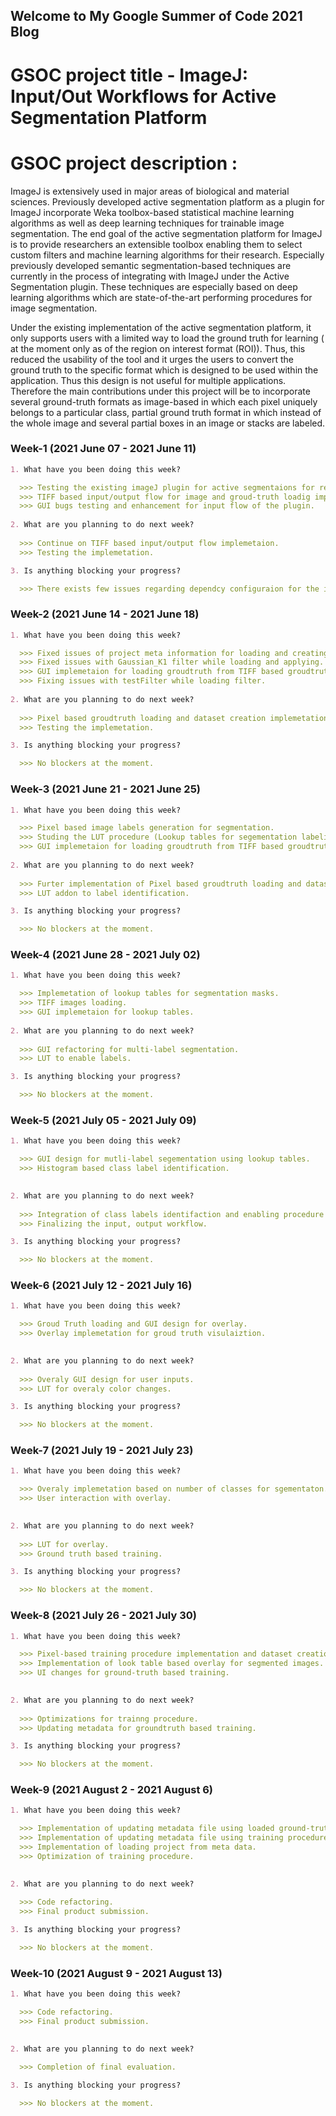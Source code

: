## Welcome to My Google Summer of Code 2021 Blog

# GSOC project title - ImageJ: Input/Out Workflows for Active Segmentation Platform

# GSOC project description :

ImageJ is extensively used in major areas of biological and material sciences. Previously developed active segmentation platform as a plugin for ImageJ incorporate Weka 
toolbox-based statistical machine learning algorithms as well as deep learning techniques for trainable image segmentation. The end goal of the active segmentation platform 
for ImageJ is to provide researchers an extensible toolbox enabling them to select custom filters and machine learning algorithms for their research. Especially previously developed semantic segmentation-based techniques are currently in the process of integrating with ImageJ under the Active Segmentation plugin. These techniques are especially based on deep learning algorithms which are state-of-the-art performing procedures for image segmentation.

Under the existing implementation of the active segmentation platform, it only supports users with a limited way to load the ground truth for learning ( at the moment only 
as of the region on interest format (ROI)). Thus, this reduced the usability of the tool and it urges the users to convert the ground truth to the specific format which is designed to be used within the application. Thus this design is not useful for multiple applications. Therefore the main contributions under this project will be to incorporate several ground-truth formats as image-based in which each pixel uniquely belongs to a particular class, partial ground truth format in which instead of the whole image and several partial boxes in an image or stacks are labeled.


<!-- You can use the [editor on GitHub](https://github.com/piyumalanthony/piyumalanthony.github.io/edit/main/README.md) to maintain and preview the content for your website in Markdown files. -->
<!-- 
Whenever you commit to this repository, GitHub Pages will run [Jekyll](https://jekyllrb.com/) to rebuild the pages in your site, from the content in your Markdown files. -->

<!-- ### Markdown

Markdown is a lightweight and easy-to-use syntax for styling your writing. It includes conventions for -->
### Week-1 (2021 June 07 - 2021 June 11)
```markdown
1. What have you been doing this week?

  >>> Testing the existing imageJ plugin for active segmentaions for reported issues.
  >>> TIFF based input/output flow for image and groud-truth loadig implemetation.
  >>> GUI bugs testing and enhancement for input flow of the plugin.
 
2. What are you planning to do next week?
  
  >>> Continue on TIFF based input/output flow implemetaion.
  >>> Testing the implemetation.

3. Is anything blocking your progress?

  >>> There exists few issues regarding dependcy configuraion for the imageJ plugin and the mentors are contated and reported the issue.
```


### Week-2 (2021 June 14 - 2021 June 18)
```markdown
1. What have you been doing this week?

  >>> Fixed issues of project meta information for loading and creating projects for segmentation.
  >>> Fixed issues with Gaussian_K1 filter while loading and applying.
  >>> GUI implemetaion for loading groudtruth from TIFF based groudtruth.
  >>> Fixing issues with testFilter while loading filter.
 
2. What are you planning to do next week?
  
  >>> Pixel based groudtruth loading and dataset creation implemetation.
  >>> Testing the implemetation.

3. Is anything blocking your progress?

  >>> No blockers at the moment.
```

### Week-3 (2021 June 21 - 2021 June 25)
```markdown
1. What have you been doing this week?

  >>> Pixel based image labels generation for segmentation.
  >>> Studing the LUT procedure (Lookup tables for segementation labeling)
  >>> GUI implemetaion for loading groudtruth from TIFF based groudtruth.
 
2. What are you planning to do next week?
  
  >>> Furter implementation of Pixel based groudtruth loading and dataset creation.
  >>> LUT addon to label identification.

3. Is anything blocking your progress?

  >>> No blockers at the moment.
```

### Week-4 (2021 June 28 - 2021 July 02)
```markdown
1. What have you been doing this week?

  >>> Implemetation of lookup tables for segmentation masks.
  >>> TIFF images loading.
  >>> GUI implemetaion for lookup tables.
 
2. What are you planning to do next week?
  
  >>> GUI refactoring for multi-label segmentation.
  >>> LUT to enable labels.

3. Is anything blocking your progress?

  >>> No blockers at the moment.
```

### Week-5 (2021 July 05 - 2021 July 09)
```markdown
1. What have you been doing this week?

  >>> GUI design for mutli-label segementation using lookup tables.
  >>> Histogram based class label identification.

 
2. What are you planning to do next week?
  
  >>> Integration of class labels identifaction and enabling procedure based on user inputs.
  >>> Finalizing the input, output workflow.

3. Is anything blocking your progress?

  >>> No blockers at the moment.
```

### Week-6 (2021 July 12 - 2021 July 16)
```markdown
1. What have you been doing this week?

  >>> Groud Truth loading and GUI design for overlay.
  >>> Overlay implemetation for groud truth visulaiztion.

 
2. What are you planning to do next week?
  
  >>> Overaly GUI design for user inputs.
  >>> LUT for overaly color changes.

3. Is anything blocking your progress?

  >>> No blockers at the moment.
```

### Week-7 (2021 July 19 - 2021 July 23)
```markdown
1. What have you been doing this week?

  >>> Overaly implemetation based on number of classes for sgementaton.
  >>> User interaction with overlay.

 
2. What are you planning to do next week?
  
  >>> LUT for overlay.
  >>> Ground truth based training.

3. Is anything blocking your progress?

  >>> No blockers at the moment.
```


### Week-8 (2021 July 26 - 2021 July 30)
```markdown
1. What have you been doing this week?

  >>> Pixel-based training procedure implementation and dataset creation..
  >>> Implementation of look table based overlay for segmented images.
  >>> UI changes for ground-truth based training.

 
2. What are you planning to do next week?
  
  >>> Optimizations for trainng procedure.
  >>> Updating metadata for groundtruth based training.

3. Is anything blocking your progress?

  >>> No blockers at the moment.
```


### Week-9 (2021 August 2 - 2021 August 6)
```markdown
1. What have you been doing this week?

  >>> Implementation of updating metadata file using loaded ground-truth.
  >>> Implementation of updating metadata file using training procedure.
  >>> Implementation of loading project from meta data.
  >>> Optimization of training procedure.

 
2. What are you planning to do next week?
  
  >>> Code refactoring.
  >>> Final product submission.

3. Is anything blocking your progress?

  >>> No blockers at the moment.
```

### Week-10 (2021 August 9 - 2021 August 13)
```markdown
1. What have you been doing this week?

  >>> Code refactoring.
  >>> Final product submission.

 
2. What are you planning to do next week?
  
  >>> Completion of final evaluation.

3. Is anything blocking your progress?

  >>> No blockers at the moment.
```
